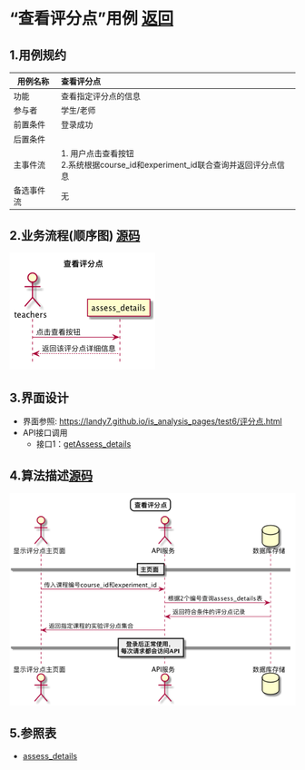 # “查看评分点”用例 [返回](../README.md)

## 1.用例规约

|用例名称|查看评分点|
|-------|:-------------|
|功能|查看指定评分点的信息|
|参与者|学生/老师|
|前置条件|登录成功|
|后置条件||
|主事件流| 1. 用户点击查看按钮<br/>2.系统根据course_id和experiment_id联合查询并返回评分点信息<br/>|
|备选事件流|无|

## 2.业务流程(顺序图) [源码](../sequence/查看评分点.md)
![查看评分点](/out/test6/sequence/查看评分点/查看评分点.png)

## 3.界面设计
- 界面参照: https://landy7.github.io/is_analysis_pages/test6/评分点.html
- API接口调用
    - 接口1：[getAssess_details](../接口/getAssess_details.md)
## 4.算法描述[源码](../sequence/查看评分点1.md)
![查看评分点](/out/test6/sequence/查看评分点1/查看评分点1.png)

## 5.参照表
- [assess_details](../数据库设计.md/#assess_details)